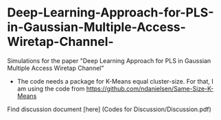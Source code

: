 # Deep-Learning-Approach-for-PLS-in-Gaussian-Multiple-Access-Wiretap-Channel-

Simulations for the paper "Deep Learning Approach for PLS in Gaussian Multiple Access Wiretap Channel" 

* The code needs a package for K-Means equal cluster-size. For that, I am using the code from https://github.com/ndanielsen/Same-Size-K-Means 

Find discussion document [here] (Codes for Discussion/Discussion.pdf)
